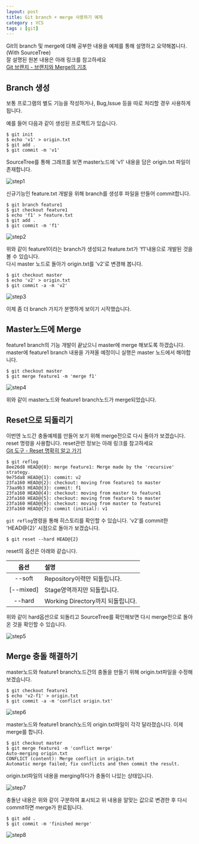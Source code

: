 ```yaml
---
layout: post
title: Git branch + merge 사용하기 예제
category : VCS
tags : [git]
---
```


Git의 branch 및 merge에 대해 공부한 내용을 예제를 통해 설명하고 요약해봅니다.(With SourceTree)    
잘 설명된 원본 내용은 아래 링크를 참고하세요    
[Git 브랜치 - 브랜치와 Merge의 기초](https://git-scm.com/book/ko/v1/Git-%EB%B8%8C%EB%9E%9C%EC%B9%98-%EB%B8%8C%EB%9E%9C%EC%B9%98%EC%99%80-Merge%EC%9D%98-%EA%B8%B0%EC%B4%88)    

Branch 생성
----
보통 프로그램의 별도 기능을 작성하거나, Bug,Issue 등을 따로 처리할 경우 사용하게 됩니다.

예를 들어 다음과 같이 생성된 프로젝트가 있습니다.

    $ git init   
    $ echo 'v1' > origin.txt    
    $ git add .    
    $ git commit -m 'v1'    

SourceTree를 통해 그래프를 보면 master노드에 'v1' 내용을 담은 origin.txt 파일이 존재합니다.

![step1](/assets/img/git-branch-merge-1.png)

신규기능인 feature.txt 개발을 위해 branch를 생성후 파일을 만들어 commit합니다.

    $ git branch feature1     
    $ git checkout feature1
    $ echo 'f1' > feature.txt
    $ git add .
    $ git commit -m 'f1'    

![step2](/assets/img/git-branch-merge-2.png)    

위와 같이 feature1이라는 branch가 생성되고 feature.txt가 'f1'내용으로 개발된 것을 볼 수 있습니다.   
다시 master 노드로 돌아가 origin.txt를 'v2'로 변경해 봅니다.

    $ git checkout master
    $ echo 'v2' > origin.txt
    $ git commit -a -m 'v2'

![step3](/assets/img/git-branch-merge-3.png)    

이제 좀 더 branch 가지가 분명하게 보이기 시작했습니다.

Master노드에 Merge
----
feature1 branch의 기능 개발이 끝났으니 master에 merge 해보도록 하겠습니다.
master에 feature1 branch 내용을 가져올 예정이니 실행은 master 노드에서 해야합니다.

    $ git checkout master
    $ git merge feature1 -m 'merge f1'   

![step4](/assets/img/git-branch-merge-4.png)   

위와 같이 master노드와 feature1 branch노드가 merge되었습니다.    

Reset으로 되돌리기
----
이번엔 노드간 충돌예제를 만들어 보기 위해 merge전으로 다시 돌아가 보겠습니다.   
reset 명령을 사용합니다. reset관련 정보는 아래 링크를 참고하세요    
[Git 도구 - Reset 명확히 알고 가기](https://git-scm.com/book/ko/v2/Git-%EB%8F%84%EA%B5%AC-Reset-%EB%AA%85%ED%99%95%ED%9E%88-%EC%95%8C%EA%B3%A0-%EA%B0%80%EA%B8%B0)    

    $ git reflog
    8ee26d8 HEAD@{0}: merge feature1: Merge made by the 'recursive' strategy.
    9e75da8 HEAD@{1}: commit: v2
    23fa160 HEAD@{2}: checkout: moving from feature1 to master
    73aa9b3 HEAD@{3}: commit: f1
    23fa160 HEAD@{4}: checkout: moving from master to feature1
    23fa160 HEAD@{5}: checkout: moving from feature1 to master
    23fa160 HEAD@{6}: checkout: moving from master to feature1
    23fa160 HEAD@{7}: commit (initial): v1

`git reflog`명령을 통해 히스토리를 확인할 수 있습니다. 'v2'를 commit한 'HEAD@{2}' 시점으로 돌아가 보겠습니다.    

    $ git reset --hard HEAD@{2}

reset의 옵션은 아래와 같습니다.

|옵션|설명|
|:----:|:----|
|--soft|Repository이력만 되돌립니다.|
|[--mixed]|Stage영역까지만 되돌립니다.|
|--hard|Working Directory까지 되돌립니다.|

위와 같이 hard옵션으로 되돌리고 SourceTree를 확인해보면 다시 merge전으로 돌아온 것을 확인할 수 있습니다.    

![step5](/assets/img/git-branch-merge-5.png)   

Merge 충돌 해결하기
----
master노드와 feature1 branch노드간의 충돌을 만들기 위해 origin.txt파일을 수정해보겠습니다.

    $ git checkout feature1
    $ echo 'v2-f1' > origin.txt
    $ git commit -a -m 'conflict origin.txt'

![step6](/assets/img/git-branch-merge-6.png)   

master노드와 feature1 branch노드의 origin.txt파일이 각각 달라졌습니다. 이제 merge를 합니다.

    $ git checkout master
    $ git merge feature1 -m 'conflict merge'
    Auto-merging origin.txt
    CONFLICT (content): Merge conflict in origin.txt
    Automatic merge failed; fix conflicts and then commit the result.

origin.txt파일의 내용을 merging하다가 충돌이 나있는 상태입니다.

![step7](/assets/img/git-branch-merge-7.png)

충돌난 내용은 위와 같이 구분하여 표시되고 위 내용을 알맞는 값으로 변경한 후 다시 commit하면 merge가 완료됩니다.    

    $ git add .
    $ git commit -m 'finished merge'

![step8](/assets/img/git-branch-merge-8.png)
